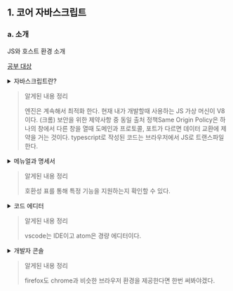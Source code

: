 ## 1. 코어 자바스크립트

### a. 소개

JS와 호스트 환경 소개

[공부 대상](https://ko.javascript.info/getting-started)

<details>
  <summary>자바스크립트란?</summary>
  자바스크립트는 웹페이지에 생동감을 불어넣기 위해 만들어진 프로그래밍 언어이다. 자바스크립트로 작성한 프로그램은 `스크립트Script`라고 부른다. html 안에 작성하면 웹페이지를 불러올 때 스크립트가 자동으로 실행된다. 컴파일 없이도 작성할 수 있고 실행도 가능하다.
서버에서도 실행할 수 있다.

처음의 이름은 LiveScript이다. 자바의 인기로 이름을 차용하면서 자바스크립트가 되었지만 고유한 명세인 ECMAScript를 갖춘 독립적인 언어가 되었다.

`자바스크립트 엔진`이라는 특별한 프로그램이 들어있는 모든 디바이스에서 동작한다. 브라우저엔 `자바스크립트 가상 머신`이라는 엔진이 내장되어 있다. chrome과 opera에서 쓰이는 `V8`, firefox에서 쓰이는 `spiderMonkey`가 있다.

엔진은 스크립트를 `파싱`하고 `컴파일`한 후 코드를 `실행`시키는 과정으로 동작한다. 프로세스 각 단계마다 `최적화`를 진행하고 컴파일이 끝나고 실행 중인 코드를 감시하며 데이터를 분석하고 또다시 최적화하는 과정으로 스크립트 실행 속도를 더 높인다.

모던 JS는 메모리나 CPU 같은 저수준 영역의 조작을 허용하지 않기 때문에 안전하다. 실행 환경에 따라 능력치가 다른데, `Node.js` 환경에선 임의의 파일을 읽거나 쓰고 네트워크 요청을 수행하는 함수를 지원한다. 

브라우저 환경에서는 웹페이지 조작, 클라이언트와 서버의 상호작용에 관한 모든 일을 할 수 있다.

- html 혹은 스타일 수정
- 사용자의 행동(마우스, 키보드 등)에 반응
- 네트워크로 원격 서버에 요청을 보내기
- 쿠키를 가져오거나 설정
- 사용자에게 질문을 던지거나 보여주기
- 로컬 스토리지에 데이터 저장

브라우저에서 제약사항도 있다. 악성 웹페이지가 개인 정보에 접근하거나 데이터를 손상하는 것을 막기 위해서이다.

- 웹페이지 내 스크립트는 디스크에 저장된 파일을 제어할때 제약이 있다. OS가 지원하는 기능을 브라우저가 직접 못하게 막혀있기 때문이다. 모던 브라우저를 쓰더라도 제한이 막혀있고 `<input>` 태그를 통해서만 파일 접근을 허용한다. 카메라나 마이크 같은 디바이스와의 상호작용은 명시적인 허가가 필요하다. 사용자 모르게 국가안보국NSA에 전송하는건 불가능하다.
- 브라우저 내 탭과 창은 서로 정보를 알 수 없다. 한 창에서 다른 창을 열 때는 예외가 적용되지만 도메인이나 프로토콜, 포트가 다르면 페이지에 접근할 수는 없다. `동일 출처 정책Same Origin Policy`라고 부르는데 이 정책을 피하려면 두 페이지는 데이터 교환에 동의해야하고 동의와 관련된 특수한 JS 코드를 포함하고 있어야한다.
- 페이지를 생성한 서버와 정보를 주고 받을 수 있지만 타 사이트나 도메인에서 데이터를 받기 위해서는 명확히 승인을 해줘야한다(http 헤더를 이용)

서버는 이러한 제약이 없고 다만 모던 브라우저에선 추가 권한 허가를 요청하는 플러그인이나 익스텐션 설치가 허용된다.

JS의 강점은 html/css와 완전히 통합할 수 있다는 점, 간단한 일을 간단하게 처리할 수 있으며 모든 주요 브라우저에서 지원하고 기본 언어로 사용된다는 점이다. 브라우저 인터페이스를 만들 때 가장 널리 사용되고 서버나 모바일 앱에서도 사용된다.

JS 문법으로 요구를 충족하지 못하는 경우, 브라우저에서 실행되기 전에 JS로 `트랜스파일transpile`할 수 있는 언어들이 등장했다. JS가 아닌 언어로 작성된 코드를 보이지 않는 곳에서 JS로 변환해준다. 대표적으로 `TypeScript`가 있다. 개발을 단순화하고 복잡한 시스템을 지원하려는 목적으로 `자료형의 명시화`에 집중해 만든 언어이다.
</details>

> 알게된 내용 정리
>
> 엔진은 계속해서 최적화 한다.
> 현재 내가 개발할때 사용하는 JS 가상 머신이 V8이다. (크롬)
> 보안을 위한 제약사항 중 동일 출처 정책Same Origin Policy은 하나의 창에서 다른 창을 열때 도메인과 프로토콜, 포트가 다르면 데이터 교환에 제약을 거는 것이다.
> typescript로 작성된 코드는 브라우저에서 JS로 트랜스파일한다.

<details>
  <summary>메뉴얼과 명세서</summary>
  [ECMA-262 명세서specification](https://www.ecma-international.org/publications-and-standards/standards/ecma-262/)는 JS 공식문서이다. 새로운 버전이 매년 나온다. 끊임없이 발전하는 언어이기 때문에 새로운 기능도 정기적으로 추가된다.

[MDN JS reference](https://developer.mozilla.org/en-US/docs/Web/JavaScript/Reference)에는 특정 함수와 메서드에 대한 정보를 제공한다.

특정 브라우저나 엔진이 기능을 지원하는지 확인하려면 `호환성 표`를 봐야한다. [caniuse](https://caniuse.com/)는 브라우저가 특정 기원을 지원하는지 표 형태로 확인할 수 있다. [kangax](https://kangax.github.io/compat-table/es6/)는 JS 기능 목록과 특정 엔진이 기능을 지원하는지 여부를 보여준다.
  </details>

> 알게된 내용 정리
>
> 호환성 표를 통해 특정 기능을 지원하는지 확인할 수 있다.

<details>
  <summary>코드 에디터</summary>
  
코드 에디터는 `통합 개발 환경IDE`과 `경량 에디터`로 나뉜다. 

IDE는 프로젝트 전체를 관장하는 다양한 기능과 쾌적한 환경을 제공한다. 프로젝트를 불러오고 파일 간의 탐색이 수월해지며 자동완성 기능도 사용할 수 있다. git과 같은 버전관리 시스템, 테스팅 환경 등의 작업도 가능하다. 대표적으로 `visual studio code`와 `webstorm`이 있다.

경량 에디터lightweight editor는 속도가 빠르고 단순하다. 다양한 플러그인을 지원하여 IDE 못지않게 다양한 기능을 제공한다. `Atom`과 `Notepad++` 등이 있다.
  </details>

> 알게된 내용 정리
>
> vscode는 IDE이고 atom은 경량 에디터이다.

<details>
  <summary>개발자 콘솔</summary>
  브라우저에는 `개발자 도구`가 내장되어 있다. 대부분 chrome이나 firefox를 이용해 개발을 하는데, 두 브라우저의 개발자 도구가 훌륭하기 때문이다.

chrome과 대부분의 브라우저의 개발자 도구는 `F12`이고 mac 사용자는 `Cmd+Opt+J`이다. console 패널이 기본이고, 에러 메세지는 빨간줄로 우측에 에러가 발생한 파일과 위치가 표시된다. 아래 커맨드 라인Command line에 JS 명령어를 입력하면 실행할 수 있다. 커맨드라인에서 shift+enter를 누르면 multi-line input도 가능하다.

safari는 mac 전용 브라우저로 개발자 메뉴를 명시적으로 활성화해야 사용할 수 있다.
  </details>

> 알게된 내용 정리
>
> firefox도 chrome과 비슷한 브라우저 환경을 제공한다면 한번 써봐야겠다.